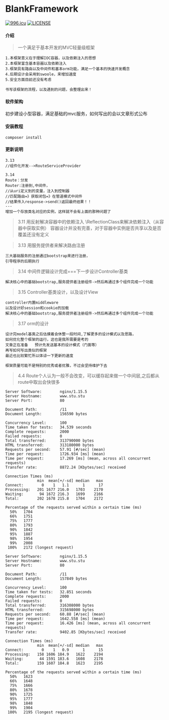 # BlankFramework
[![996.icu](https://img.shields.io/badge/link-996.icu-red.svg)](https://996.icu)
[![LICENSE](https://img.shields.io/badge/license-Anti%20996-blue.svg)](https://github.com/996icu/996.ICU/blob/master/LICENSE)

#### 介绍
> 一个满足于基本开发的MVC轻量级框架

    1.本框架意义在于理解IOC容器，以及依赖注入的思想
    2.本框架富含基本容器以及依赖注入
    3.框架具有路由以及中间件和基本orm功能，满足一个基本的快速开发概念
    4.后期设计会采用到swoole，来增加速度
    5.安全方面目前还没有考虑
    
    书写该框架的流程，以及遇到的问题，会整理出来！

#### 软件架构
初步建设小型容器，满足基础的mvc服务，如何写出的会以文章形式公布


#### 安装教程

```
composer install
```

#### 更新说明
    3.13
    //组件化开发-->RouteServiceProvider
    
    3.14
    Route：分发
    Router:注册到,中间件，
    //从uri定义到的变量，注入到控制器
    //匹配路由=》获取闭包=》在管道模式中间件
    //结果传入response->send()返回最终结果！！
    ---
    增加一个存放类名对应的实例，这样就不会有上面的那种问题了
    
> 3.11  用反射解决容器中的依赖注入
    \ReflectionClass来解决依赖注入（从容器中获取实例）
    容器设计并没有完善，对于容器中实例是否共享以及是否覆盖还没有定义

> 3.13 用服务提供者来解决路由注册

    三大基础服务的注册通过bootstrap来进行注册，
    引导程序的后期执行

> 3.14 中间件逻辑设计完成===下一步设计Controller基类

    解决核心中的基础bootstrap,服务提供者注册组件->然后再通过多个组件完成一个功能
    
> 3.15 Controller基类设计，以及设计View

    controller内置middleware
    以及设计好session和cookie的加载
    解决核心中的基础bootstrap,服务提供者注册组件->然后再通过多个组件完成一个功能
    
> 3.17 orm的设计

    设计完model基类之后估摸着会休整一段时间,了解更多的设计模式以及思路，
    如何优化整个框架的运行，这也是我所需要是考的
    文章正在准备   预计先发送基本的设计模式（门面等）
    再写如何写出类似的框架
    最近也比较繁忙所以体谅一下更新的速度
    
    框架质量可能不是特别的优秀或者优雅，不过会坚持维护下去
    
    
> 4.4 Route个人认为一般不会改变，可以缓存起来做一个中间层,之后都从route中取出会快很多
 


```ab
Server Software:        nginx/1.15.5
Server Hostname:        www.stu.stu
Server Port:            80

Document Path:          /11
Document Length:        156590 bytes

Concurrency Level:      100
Time taken for tests:   34.539 seconds
Complete requests:      2000
Failed requests:        0
Total transferred:      313790000 bytes
HTML transferred:       313180000 bytes
Requests per second:    57.91 [#/sec] (mean)
Time per request:       1726.934 [ms] (mean)
Time per request:       17.269 [ms] (mean, across all concurrent requests)
Transfer rate:          8872.24 [Kbytes/sec] received

Connection Times (ms)
              min  mean[+/-sd] median   max
Connect:        0    1   1.1      1      17
Processing:   201 1677 216.0   1703    2170
Waiting:       94 1672 216.3   1699    2166
Total:        202 1678 215.8   1704    2172

Percentage of the requests served within a certain time (ms)
  50%   1704
  66%   1751
  75%   1777
  80%   1793
  90%   1842
  95%   1887
  98%   1954
  99%   2008
 100%   2172 (longest request)

Server Software:        nginx/1.15.5
Server Hostname:        www.stu.stu
Server Port:            80

Document Path:          /11
Document Length:        157849 bytes

Concurrency Level:      100
Time taken for tests:   32.851 seconds
Complete requests:      2000
Failed requests:        0
Total transferred:      316308000 bytes
HTML transferred:       315698000 bytes
Requests per second:    60.88 [#/sec] (mean)
Time per request:       1642.558 [ms] (mean)
Time per request:       16.426 [ms] (mean, across all concurrent requests)
Transfer rate:          9402.85 [Kbytes/sec] received

Connection Times (ms)
              min  mean[+/-sd] median   max
Connect:        0    1   0.9      1      15
Processing:   158 1606 184.9   1622    2194
Waiting:       44 1591 183.6   1608    2178
Total:        159 1607 184.8   1623    2195

Percentage of the requests served within a certain time (ms)
  50%   1623
  66%   1648
  75%   1666
  80%   1678
  90%   1725
  95%   1777
  98%   1848
  99%   1904
 100%   2195 (longest request)
```